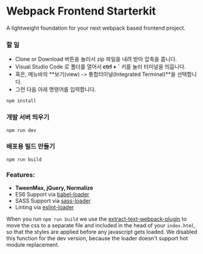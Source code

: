 # Webpack Frontend Starterkit

A lightweight foundation for your next webpack based frontend project.

### 할 일

- Clone or Download 버튼을 눌러서 zip 파일을 내려 받아 압축을 풉니다.
- Visual Studio Code 로 폴더를 열어서 **ctrl + `** 키를 눌러 터미널을 띄웁니다.
- 혹은, 메뉴바의 **보기(view) -> 통합터미널(Integrated Terminal)**을 선택합니다.
- 그런 다음 아래 명령어를 입력합니다.

```
npm install
```

### 개발 서버 띄우기

```
npm run dev
```

### 배포용 빌드 만들기

```
npm run build
```

### Features:

- **TweenMax, jQuery, Normalize**
- ES6 Support via [babel-loader](https://github.com/babel/babel-loader)
- SASS Support via [sass-loader](https://github.com/jtangelder/sass-loader)
- Linting via [eslint-loader](https://github.com/MoOx/eslint-loader)

When you run `npm run build` we use the [extract-text-webpack-plugin](https://github.com/webpack/extract-text-webpack-plugin) to move the css to a separate file and included in the head of your `index.html`, so that the styles are applied before any javascript gets loaded. We disabled this function for the dev version, because the loader doesn't support hot module replacement.
